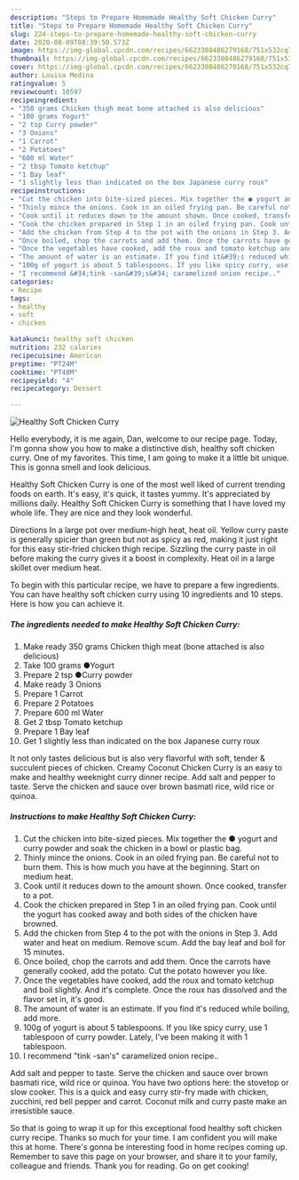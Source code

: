 ```yaml
---
description: "Steps to Prepare Homemade Healthy Soft Chicken Curry"
title: "Steps to Prepare Homemade Healthy Soft Chicken Curry"
slug: 224-steps-to-prepare-homemade-healthy-soft-chicken-curry
date: 2020-08-09T08:39:50.573Z
image: https://img-global.cpcdn.com/recipes/6623308486279168/751x532cq70/healthy-soft-chicken-curry-recipe-main-photo.jpg
thumbnail: https://img-global.cpcdn.com/recipes/6623308486279168/751x532cq70/healthy-soft-chicken-curry-recipe-main-photo.jpg
cover: https://img-global.cpcdn.com/recipes/6623308486279168/751x532cq70/healthy-soft-chicken-curry-recipe-main-photo.jpg
author: Louisa Medina
ratingvalue: 5
reviewcount: 10597
recipeingredient:
- "350 grams Chicken thigh meat bone attached is also delicious"
- "100 grams Yogurt"
- "2 tsp Curry powder"
- "3 Onions"
- "1 Carrot"
- "2 Potatoes"
- "600 ml Water"
- "2 tbsp Tomato ketchup"
- "1 Bay leaf"
- "1 slightly less than indicated on the box Japanese curry roux"
recipeinstructions:
- "Cut the chicken into bite-sized pieces. Mix together the ● yogurt and curry powder and soak the chicken in a bowl or plastic bag."
- "Thinly mince the onions. Cook in an oiled frying pan. Be careful not to burn them. This is how much you have at the beginning. Start on medium heat."
- "Cook until it reduces down to the amount shown. Once cooked, transfer to a pot."
- "Cook the chicken prepared in Step 1 in an oiled frying pan. Cook until the yogurt has cooked away and both sides of the chicken have browned."
- "Add the chicken from Step 4 to the pot with the onions in Step 3. Add water and heat on medium. Remove scum. Add the bay leaf and boil for 15 minutes."
- "Once boiled, chop the carrots and add them. Once the carrots have generally cooked, add the potato. Cut the potato however you like."
- "Once the vegetables have cooked, add the roux and tomato ketchup and boil slightly. And it&#39;s complete. Once the roux has dissolved and the flavor set in, it&#39;s good."
- "The amount of water is an estimate. If you find it&#39;s reduced while boiling, add more."
- "100g of yogurt is about 5 tablespoons. If you like spicy curry, use 1 tablespoon of curry powder. Lately, I&#39;ve been making it with 1 tablespoon."
- "I recommend &#34;tink -san&#39;s&#34; caramelized onion recipe.."
categories:
- Recipe
tags:
- healthy
- soft
- chicken

katakunci: healthy soft chicken 
nutrition: 232 calories
recipecuisine: American
preptime: "PT24M"
cooktime: "PT48M"
recipeyield: "4"
recipecategory: Dessert

---
```



![Healthy Soft Chicken Curry](https://img-global.cpcdn.com/recipes/6623308486279168/751x532cq70/healthy-soft-chicken-curry-recipe-main-photo.jpg)

Hello everybody, it is me again, Dan, welcome to our recipe page. Today, I'm gonna show you how to make a distinctive dish, healthy soft chicken curry. One of my favorites. This time, I am going to make it a little bit unique. This is gonna smell and look delicious.

Healthy Soft Chicken Curry is one of the most well liked of current trending foods on earth. It's easy, it's quick, it tastes yummy. It's appreciated by millions daily. Healthy Soft Chicken Curry is something that I have loved my whole life. They are nice and they look wonderful.

Directions In a large pot over medium-high heat, heat oil. Yellow curry paste is generally spicier than green but not as spicy as red, making it just right for this easy stir-fried chicken thigh recipe. Sizzling the curry paste in oil before making the curry gives it a boost in complexity. Heat oil in a large skillet over medium heat.


To begin with this particular recipe, we have to prepare a few ingredients. You can have healthy soft chicken curry using 10 ingredients and 10 steps. Here is how you can achieve it.

<!--inarticleads1-->

##### The ingredients needed to make Healthy Soft Chicken Curry:

1. Make ready 350 grams Chicken thigh meat (bone attached is also delicious)
1. Take 100 grams ●Yogurt
1. Prepare 2 tsp ●Curry powder
1. Make ready 3 Onions
1. Prepare 1 Carrot
1. Prepare 2 Potatoes
1. Prepare 600 ml Water
1. Get 2 tbsp Tomato ketchup
1. Prepare 1 Bay leaf
1. Get 1 slightly less than indicated on the box Japanese curry roux


It not only tastes delicious but is also very flavorful with soft, tender &amp; succulent pieces of chicken. Creamy Coconut Chicken Curry is an easy to make and healthy weeknight curry dinner recipe. Add salt and pepper to taste. Serve the chicken and sauce over brown basmati rice, wild rice or quinoa. 

<!--inarticleads2-->

##### Instructions to make Healthy Soft Chicken Curry:

1. Cut the chicken into bite-sized pieces. Mix together the ● yogurt and curry powder and soak the chicken in a bowl or plastic bag.
1. Thinly mince the onions. Cook in an oiled frying pan. Be careful not to burn them. This is how much you have at the beginning. Start on medium heat.
1. Cook until it reduces down to the amount shown. Once cooked, transfer to a pot.
1. Cook the chicken prepared in Step 1 in an oiled frying pan. Cook until the yogurt has cooked away and both sides of the chicken have browned.
1. Add the chicken from Step 4 to the pot with the onions in Step 3. Add water and heat on medium. Remove scum. Add the bay leaf and boil for 15 minutes.
1. Once boiled, chop the carrots and add them. Once the carrots have generally cooked, add the potato. Cut the potato however you like.
1. Once the vegetables have cooked, add the roux and tomato ketchup and boil slightly. And it&#39;s complete. Once the roux has dissolved and the flavor set in, it&#39;s good.
1. The amount of water is an estimate. If you find it&#39;s reduced while boiling, add more.
1. 100g of yogurt is about 5 tablespoons. If you like spicy curry, use 1 tablespoon of curry powder. Lately, I&#39;ve been making it with 1 tablespoon.
1. I recommend &#34;tink -san&#39;s&#34; caramelized onion recipe..


Add salt and pepper to taste. Serve the chicken and sauce over brown basmati rice, wild rice or quinoa. You have two options here: the stovetop or slow cooker. This is a quick and easy curry stir-fry made with chicken, zucchini, red bell pepper and carrot. Coconut milk and curry paste make an irresistible sauce. 

So that is going to wrap it up for this exceptional food healthy soft chicken curry recipe. Thanks so much for your time. I am confident you will make this at home. There's gonna be interesting food in home recipes coming up. Remember to save this page on your browser, and share it to your family, colleague and friends. Thank you for reading. Go on get cooking!
